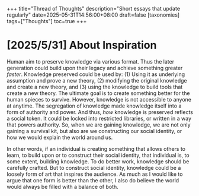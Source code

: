 +++
title="Thread of Thoughts"
description="Short essays that update regularly"
date=2025-05-31T14:56:00+08:00
draft=false
[taxonomies]
tags=["Thoughts"]
toc=true
+++

# [2025/5/31] About Inspiration
Human aim to preserve knowledge via various format. Thus the later generation could build upon their legacy and achieve something greater *faster*. Knowledge preserved could be used by: (1) Using it as underlying assumption and prove a new theory, (2) modifying the original knowledge and create a new theory, and (3) using the knowledge to build tools that create a new theory. The ultimate goal is to create something better for the human spieces to survive. However, knowledge is not accessible to anyone at anytime. The segregation of knowledge made knowledge itself into a form of authority and power. And thus, *how* knowledge is preserved reflects a social token. It could be locked into restricted libraries, or written in a way that powers authority. So, when we are gaining knowledge, we are not only gaining a survival kit, but also are we constructing our social identity, or how we would explain the world around us. 

In other words, if an individual is creating something that allows others to learn, to build upon or to construct their social identity, that individual is, to some extent, building knowledge. To do better work, knowledge should be carefully crafted. But to construct social identity, knowledge could be a loosely form of art that inspires the audience. As much as I would like to argue that one form is better than the other, I also do believe the world would always be filled with a balance of both. 